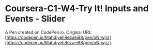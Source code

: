 # Coursera-C1-W4-Try It! Inputs and Events - Slider

A Pen created on CodePen.io. Original URL: [https://codepen.io/MahdiyehRezaei98/pen/oNrwjrz](https://codepen.io/MahdiyehRezaei98/pen/oNrwjrz).

